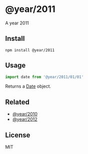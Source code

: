# @year/2011

A year 2011

## Install

~~~
npm install @year/2011
~~~

## Usage

~~~js
import date from '@year/2011/01/01'
~~~

Returns a [Date](https://developer.mozilla.org/en-US/docs/Web/JavaScript/Reference/Global_Objects/Date) object.

## Related

* [@year/2010](https://github.com/antonmedv/year/tree/master/packages/2010)
* [@year/2012](https://github.com/antonmedv/year/tree/master/packages/2012)

## License

MIT
